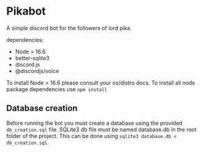 # Pikabot
A simple discord bot for the followers of lord pika.

dependencies:
 - Node > 16.6
 - better-sqlite3
 - discord.js
 - @discordjs/voice

To install Node > 16.6 please consult your os/distro docs.
To install all node package dependencies use `npm install`

## Database creation
Before running the bot you must create a database using the provided `db_creation.sql` file.
SQLite3 db file must be named database.db in the root folder of the project.
This can be done using `sqlite3 database.db < db_creation.sql`.
